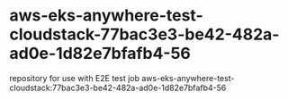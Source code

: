 # aws-eks-anywhere-test-cloudstack-77bac3e3-be42-482a-ad0e-1d82e7bfafb4-56
repository for use with E2E test job aws-eks-anywhere-test-cloudstack:77bac3e3-be42-482a-ad0e-1d82e7bfafb4-56
